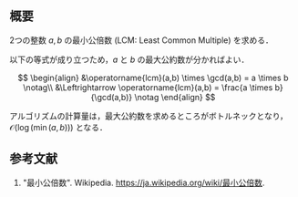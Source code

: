 ## 概要

2つの整数 $a, b$ の最小公倍数 (LCM: Least Common Multiple) を求める．

以下の等式が成り立つため，$a$ と $b$ の最大公約数が分かればよい．

$$
\begin{align}
&\operatorname{lcm}(a,b) \times \gcd(a,b) = a \times b \notag\\
&\Leftrightarrow \operatorname{lcm}(a,b) = \frac{a \times b}{\gcd(a,b)} \notag
\end{align}
$$

アルゴリズムの計算量は，最大公約数を求めるところがボトルネックとなり，$\mathcal{O}(\log(\min(a,b)))$ となる．


## 参考文献

1. "最小公倍数". Wikipedia. <https://ja.wikipedia.org/wiki/最小公倍数>.
